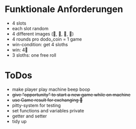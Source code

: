 # Funktionale Anforderungen
* 4 slots
* each slot random
* 4 different images (🦥, 🐹, 🐢, 🦄)
* 4 rounds pro dodo_coin = 1 game
* win-condition: get 4 sloths
* win: 4🦤
* 3 sloths: one free roll

# ToDos
* make player play machine beep boop
* ~~give "opportunity" to start a new game while on machine~~
* ~~use Game result for exchanging 🦤~~
* pitty-system for testing
* set functions and variables private
* getter and setter
* tidy up
